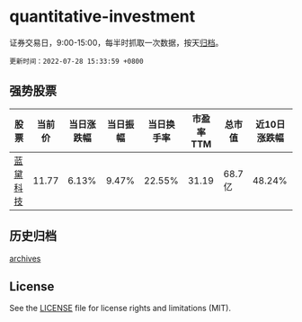 # quantitative-investment

证券交易日，9:00-15:00，每半时抓取一次数据，按天[归档](archives)。

`更新时间：2022-07-28 15:33:59 +0800`

## 强势股票

|股票|当前价|当日涨跌幅|当日振幅|当日换手率|市盈率TTM|总市值|近10日涨跌幅|
|----|----|----|----|----|----|----|----|
|[蓝黛科技](https://xueqiu.com/S/SZ002765)|11.77|6.13%|9.47%|22.55%|31.19|68.7亿|48.24%|

## 历史归档

[archives](archives)

## License

See the [LICENSE](LICENSE) file for license rights and limitations (MIT).